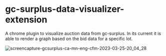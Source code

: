 # gc-surplus-data-visualizer-extension
A chrome plugin to visualize auction data from gc-surplus. In its current it is able to render a graph based on the bid data for a specific lot.

![screencapture-gcsurplus-ca-mn-eng-cfm-2023-03-25-20_04_28](https://user-images.githubusercontent.com/14715156/227748122-443941cc-b6fc-4bf8-bd8c-b780c3d773cd.png)
